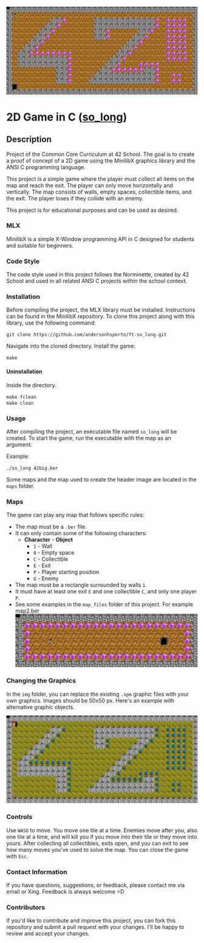 ![original](doc/pic/orginal.png)

# 2D Game in C ([so_long](doc/PDF/so_long_subject.pdf))

## Description
Project of the Common Core Curriculum at 42 School. The goal is to create a proof of concept of a 2D game using the MinilibX graphics library and the ANSI C programming language.

This project is a simple game where the player must collect all items on the map and reach the exit. The player can only move horizontally and vertically. The map consists of walls, empty spaces, collectible items, and the exit. The player loses if they collide with an enemy.

This project is for educational purposes and can be used as desired.

### MLX
MinilibX is a simple X-Window programming API in C designed for students and suitable for beginners.

### Code Style
The code style used in this project follows the Norminette, created by 42 School and used in all related ANSI C projects within the school context.

### Installation
Before compiling the project, the MLX library must be installed. Instructions can be found in the MinilibX repository.
To clone this project along with this library, use the following command:

```shell
git clone https://github.com/andersonhsporto/ft-so_long.git
```
Navigate into the cloned directory.
Install the game:
```shell
make
```

#### Uninstallation
Inside the directory.
```shell
make fclean
make clean
```

### Usage
After compiling the project, an executable file named `so_long` will be created. To start the game, run the executable with the map as an argument:

Example:
```shell
./so_long 42big.ber
```
Some maps and the map used to create the header image are located in the `maps` folder.

### Maps

The game can play any map that follows specific rules:

- The map must be a `.ber` file.
- It can only contain some of the following characters:
  - **Character** - **Object**
    - `1` - Wall
    - `0` - Empty space
    - `C` - Collectible
    - `E` - Exit
    - `P` - Player starting position
    - `G` - Enemy
- The map must be a rectangle surrounded by walls `1`.
- It must have at least one exit `E` and one collectible `C`, and only one player `P`.
- See some examples in the `map_files` folder of this project. For example map2.ber
![orginal_2](doc/pic/orginal_2.png)

### Changing the Graphics
In the `img` folder, you can replace the existing `.xpm` graphic files with your own graphics. Images should be 50x50 px.
Here's an example with alternative graphic objects.

![Alternative](doc/pic/alternative.png)

### Controls
Use `WASD` to move. You move one tile at a time. Enemies move after you, also one tile at a time, and will kill you if you move into their tile or they move into yours. After collecting all collectibles, exits open, and you can exit to see how many moves you've used to solve the map. You can close the game with `Esc`.

### Contact Information
If you have questions, suggestions, or feedback, please contact me via email or Xing. Feedback is always welcome =D

### Contributors
If you'd like to contribute and improve this project, you can fork this repository and submit a pull request with your changes. I'll be happy to review and accept your changes.
